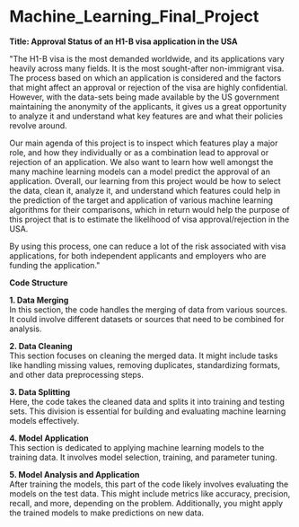 # Machine_Learning_Final_Project

**Title: Approval Status of an H1-B visa application in the USA**

"The H1-B visa is the most demanded worldwide, and its applications vary heavily across many fields. It is the most sought-after non-immigrant visa. The process based on which an application is considered and the factors that might affect an approval or rejection of the visa are highly confidential. However, with the data-sets being made available by the US government maintaining the anonymity of the applicants, it gives us a great opportunity to analyze it and understand what key features are and what their policies revolve around.

Our main agenda of this project is to inspect which features play a major role, and how they individually or as a combination lead to approval or rejection of an application. We also want to learn how well amongst the many machine learning models can a model predict the approval of an application. Overall, our learning from this project would be how to select the data, clean it, analyze it, and understand which features could help in the prediction of the target and application of various machine learning algorithms for their comparisons, which in return would help the purpose of this project that is to estimate the likelihood of visa approval/rejection in the USA.

By using this process, one can reduce a lot of the risk associated with visa applications, for both independent applicants and employers who are funding the application."

**Code Structure**

**1. Data Merging**
<br>
In this section, the code handles the merging of data from various sources. It could involve different datasets or sources that need to be combined for analysis.

**2. Data Cleaning**
<br>
This section focuses on cleaning the merged data. It might include tasks like handling missing values, removing duplicates, standardizing formats, and other data preprocessing steps.

**3. Data Splitting**
<br>
Here, the code takes the cleaned data and splits it into training and testing sets. This division is essential for building and evaluating machine learning models effectively.

**4. Model Application**
<br>
This section is dedicated to applying machine learning models to the training data. It involves model selection, training, and parameter tuning.

**5. Model Analysis and Application**
<br>
After training the models, this part of the code likely involves evaluating the models on the test data. This might include metrics like accuracy, precision, recall, and more, depending on the problem. Additionally, you might apply the trained models to make predictions on new data.








